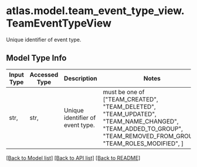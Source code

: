# atlas.model.team_event_type_view.TeamEventTypeView

Unique identifier of event type.

## Model Type Info
Input Type | Accessed Type | Description | Notes
------------ | ------------- | ------------- | -------------
str,  | str,  | Unique identifier of event type. | must be one of ["TEAM_CREATED", "TEAM_DELETED", "TEAM_UPDATED", "TEAM_NAME_CHANGED", "TEAM_ADDED_TO_GROUP", "TEAM_REMOVED_FROM_GROUP", "TEAM_ROLES_MODIFIED", ] 

[[Back to Model list]](../../README.md#documentation-for-models) [[Back to API list]](../../README.md#documentation-for-api-endpoints) [[Back to README]](../../README.md)


